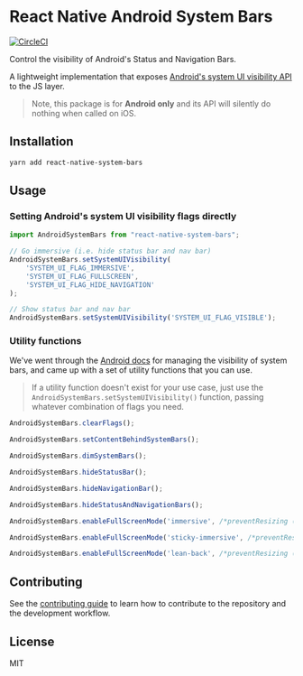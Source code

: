 # React Native Android System Bars

[![CircleCI](https://circleci.com/gh/hudl/react-native-system-bars/tree/main.svg?style=svg)](https://circleci.com/gh/hudl/react-native-system-bars/tree/main)

Control the visibility of Android's Status and Navigation Bars.

A lightweight implementation that exposes [Android's system UI visibility API](https://developer.android.com/training/system-ui) to the JS layer. 

> Note, this package is for **Android only** and its API will silently do nothing when called on iOS.

## Installation

```sh
yarn add react-native-system-bars
```

## Usage

### Setting Android's system UI visibility flags directly

```typescript
import AndroidSystemBars from "react-native-system-bars";

// Go immersive (i.e. hide status bar and nav bar)
AndroidSystemBars.setSystemUIVisibility(
    'SYSTEM_UI_FLAG_IMMERSIVE',
    'SYSTEM_UI_FLAG_FULLSCREEN',
    'SYSTEM_UI_FLAG_HIDE_NAVIGATION'
);

// Show status bar and nav bar
AndroidSystemBars.setSystemUIVisibility('SYSTEM_UI_FLAG_VISIBLE');
```

### Utility functions

We've went through the [Android docs](https://developer.android.com/training/system-ui) for managing the visibility of system bars, and came up with a set of utility functions that you can use. 

> If a utility function doesn't exist for your use case, just use the `AndroidSystemBars.setSystemUIVisibility()` function, passing whatever combination of flags you need.

```typescript
AndroidSystemBars.clearFlags();

AndroidSystemBars.setContentBehindSystemBars();

AndroidSystemBars.dimSystemBars();

AndroidSystemBars.hideStatusBar();

AndroidSystemBars.hideNavigationBar();

AndroidSystemBars.hideStatusAndNavigationBars();

AndroidSystemBars.enableFullScreenMode('immersive', /*preventResizing (optional)*/true);

AndroidSystemBars.enableFullScreenMode('sticky-immersive', /*preventResizing (optional)*/true);

AndroidSystemBars.enableFullScreenMode('lean-back', /*preventResizing (optional)*/true);
```

## Contributing

See the [contributing guide](CONTRIBUTING.md) to learn how to contribute to the repository and the development workflow.

## License

MIT
